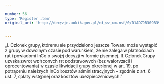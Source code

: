 ```yaml
---

number: 56
type: 'Register item'
original_uri: 'http://decyzje.uokik.gov.pl/nd_wz_um.nsf/0/D1AD79B309B39618C12572DD003293E4?OpenDocument'


---
```


„I. Członek grupy, któremu nie przydzielono jeszcze Towaru może wystąpić z grupy w dowolnym czasie pod warunkiem, że nie zalega w płatnościach rat i powiadomi InCo o swojej decyzji w formie pisemnej. II. Członek Grupy uzyska zwrot wpłaconych rat podstawowych (bez waloryzacji i oprocentowania) w czasie likwidacji grupy określonej w art. 19, po potrąceniu należnych InCo kosztów administracyjnych – zgodnie z art. 6 ust. 7, opłaty wstępnej oraz kosztów ubezpieczeniowych.”

